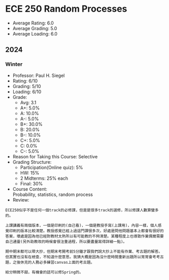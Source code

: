 # ECE 250 Random Processes
- Average Rating: 6.0
- Average Grading: 5.0
- Average Loading: 6.0
## 2024
### Winter
- Professor: Paul H. Siegel
- Rating: 6/10
- Grading: 5/10
- Loading: 6/10
- Grade:
  - Avg: 3.1
  - A+: 5.0%
  - A: 10.0%
  - A-: 5.0%
  - B+: 30.0%
  - B: 20.0%
  - B-: 10.0%
  - C+: 5.0%
  - C: 0.0%
  - C-: 5.0%
- Reason for Taking this Course: Selective
- Grading Structure:
  - Participation(Online quiz): 5%
  - HW: 15%
  - 2 Midterms: 25% each
  - Final: 30%
- Course Content:  
Probability, statistics, random process
- Review:  
```
ECE250似乎不是任何一個track的必修課，但是是很多track的選修，所以修課人數算蠻多的。

上課講義有兩個版本，一個是印刷的(自己看)，一個是教授手寫(上課用)，內容一樣，個人感覺印刷的版本比較清楚。教授感覺已經上過這門課很多次，好處是問他問題基本上都會有很好的答案，壞處是因為他已經對教材太熟所以有可能教的不夠清楚。某種程度上也導致作業偶爾需要自己通靈(另外助教改的時候會很注重過程，所以要盡量寫得詳細一點)。

期中期末都可以帶大抄，但期末考開考前5分鐘才跟我們說大抄上不能有作業、考古題的解答。但其實也沒有在檢查，不知道什麼意思。我猜大概是因為沒什麼時間重新出題所以常常會考考古題，之後休克的人務必多練習canvas上面的考古題。

給分稍微不甜，有機會的話可以修Spring的。
```
